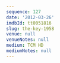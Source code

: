 ```yaml
---
sequence: 127
date: '2012-03-26'
imdbId: tt0051816
slug: the-key-1958
venue: null
venueNotes: null
medium: TCM HD
mediumNotes: null
---
```


